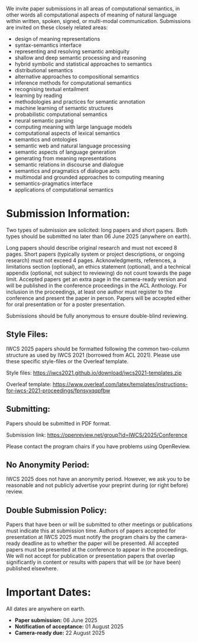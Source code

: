 We invite paper submissions in all areas of computational semantics, in other words all computational aspects of meaning of natural language within written, spoken, signed, or multi-modal communication. Submissions are invited on these closely related areas:

- design of meaning representations
- syntax-semantics interface
- representing and resolving semantic ambiguity
- shallow and deep semantic processing and reasoning
- hybrid symbolic and statistical approaches to semantics
- distributional semantics
- alternative approaches to compositional semantics
- inference methods for computational semantics
- recognising textual entailment
- learning by reading
- methodologies and practices for semantic annotation
- machine learning of semantic structures
- probabilistic computational semantics
- neural semantic parsing
- computing meaning with large language models
- computational aspects of lexical semantics
- semantics and ontologies
- semantic web and natural language processing
- semantic aspects of language generation
- generating from meaning representations
- semantic relations in discourse and dialogue
- semantics and pragmatics of dialogue acts
- multimodal and grounded approaches to computing meaning
- semantics-pragmatics interface
- applications of computational semantics


Submission Information:
===============

Two types of submission are solicited: long papers and short papers. Both types should be submitted no later than 06 June 2025 (anywhere on earth).

Long papers should describe original research and must not exceed 8 pages. Short papers (typically system or project descriptions, or ongoing research) must not exceed 4 pages. Acknowledgments, references, a limitations section (optional), an ethics statement (optional), and a technical appendix (optional, not subject to reviewing) do not count towards the page limit. Accepted papers get an extra page in the camera-ready version and will be published in the conference proceedings in the ACL Anthology. For inclusion in the proceedings, at least one author must register to the conference and present the paper in person. Papers will be accepted either for oral presentation or for a poster presentation.

Submissions should be fully anonymous to ensure double-blind reviewing.


Style Files:
---------------	

IWCS 2025 papers should be formatted following the common two-column structure as used by IWCS 2021 (borrowed from ACL 2021). Please use these specific style-files or the Overleaf template.

Style files: <a href="https://iwcs2021.github.io/download/iwcs2021-templates.zip">https://iwcs2021.github.io/download/iwcs2021-templates.zip</a> 

Overleaf template: <a href="https://www.overleaf.com/latex/templates/instructions-for-iwcs-2021-proceedings/fpnsyxqqpfbw">https://www.overleaf.com/latex/templates/instructions-for-iwcs-2021-proceedings/fpnsyxqqpfbw</a> 


Submitting:
---------------	

Papers should be submitted in PDF format.

Submission link: <a href="https://openreview.net/group?id=IWCS/2025/Conference">https://openreview.net/group?id=IWCS/2025/Conference</a> 

Please contact the program chairs if you have problems using OpenReview.


No Anonymity Period:
---------------	

IWCS 2025 does not have an anonymity period. However, we ask you to be reasonable and not publicly advertise your preprint during (or right before) review.


Double Submission Policy:
---------------	

Papers that have been or will be submitted to other meetings or publications must indicate this at submission time. Authors of papers accepted for presentation at IWCS 2025 must notify the program chairs by the camera-ready deadline as to whether the paper will be presented. All accepted papers must be presented at the conference to appear in the proceedings. We will not accept for publication or presentation papers that overlap significantly in content or results with papers that will be (or have been) published elsewhere.


Important Dates:
===============

All dates are anywhere on earth.

- **Paper submission:** 06 June 2025
- **Notification of acceptance:** 01 August 2025
- **Camera-ready due:** 22 August 2025

